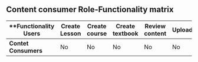 ## Content consumer Role-Functionality matrix


|**Functionality  Users|Create Lesson|Create course|Create textbook|Review content|Upload|Consume content| 
|----------------------|-------------|-------------|---------------|--------------|------|---------------|
|**Contet Consumers**	|No	|No	|No	|No	|No	|No	|
